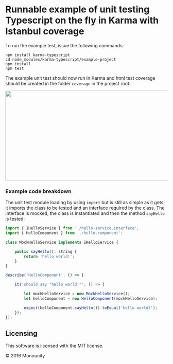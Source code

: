 # Runnable example of unit testing Typescript on the fly in Karma with Istanbul coverage

To run the example test, issue the following commands:

```
npm install karma-typescript
cd node_modules/karma-typescript/example-project
npm install
npm test
```

The example unit test should now run in Karma and html test coverage should be created in the folder `coverage` in the project root:

<img src="http://i.imgur.com/amlDYdx.png" width="579" height="280" />

### Example code breakdown
The unit test module loading by using `import` but is still as simple as it gets; it imports the class to be tested and an interface required by the class. The interface is mocked, the class is instantiated and then the method `sayHello` is tested:

```javascript
import { IHelloService } from './hello-service.interface';
import { HelloComponent } from './hello.component';

class MockHelloService implements IHelloService {

    public sayHello(): string {
        return 'hello world!';
    }
}

describe('HelloComponent', () => {

    it('should say "hello world!"', () => {

        let mockHelloService = new MockHelloService();
        let helloComponent = new HelloComponent(mockHelloService);

        expect(helloComponent.sayHello()).toEqual('hello world!');
    });
});
```

## Licensing

This software is licensed with the MIT license.

© 2016 Monounity
